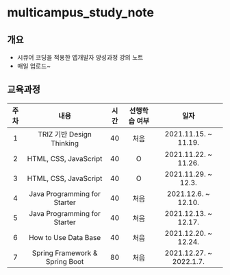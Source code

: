 # multicampus_study_note

## 개요

- 시큐어 코딩을 적용한 앱개발자 양성과정 강의 노트
- 매일 업로드~

## 교육과정

| 주차 |              내용              | 시간 | 선행학습 여부 |          일자           |
| :--: | :----------------------------: | :--: | :-----------: | :---------------------: |
|  1   |   TRIZ 기반 Design Thinking    |  40  |     처음      |  2021.11.15. ~ 11.19.   |
|  2   |     HTML, CSS, JavaScript      |  40  |       O       |  2021.11.22. ~ 11.26.   |
|  3   |     HTML, CSS, JavaScript      |  40  |       O       |   2021.11.29. ~ 12.3.   |
|  4   |  Java Programming for Starter  |  40  |     처음      |   2021.12.6. ~ 12.10.   |
|  5   |  Java Programming for Starter  |  40  |     처음      |  2021.12.13. ~ 12.17.   |
|  6   |      How to Use Data Base      |  40  |     처음      |  2021.12.20. ~ 12.24.   |
|  7   | Spring Framework & Spring Boot |  80  |     처음      | 2021.12.27. ~ 2022.1.7. |
